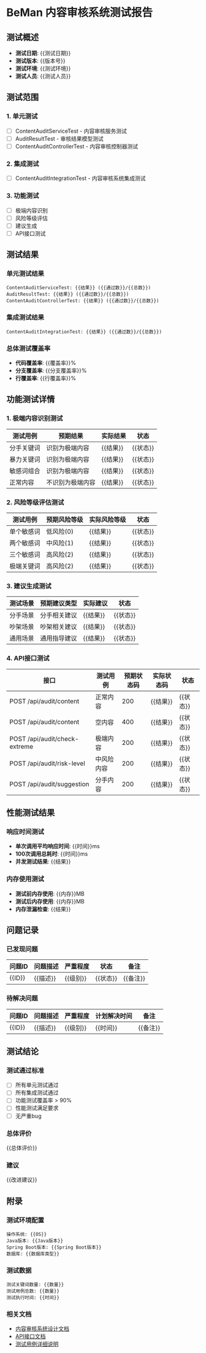 # BeMan 内容审核系统测试报告

## 测试概述

- **测试日期**: {{测试日期}}
- **测试版本**: {{版本号}}
- **测试环境**: {{测试环境}}
- **测试人员**: {{测试人员}}

## 测试范围

### 1. 单元测试
- [ ] ContentAuditServiceTest - 内容审核服务测试
- [ ] AuditResultTest - 审核结果模型测试
- [ ] ContentAuditControllerTest - 内容审核控制器测试

### 2. 集成测试
- [ ] ContentAuditIntegrationTest - 内容审核系统集成测试

### 3. 功能测试
- [ ] 极端内容识别
- [ ] 风险等级评估
- [ ] 建议生成
- [ ] API接口测试

## 测试结果

### 单元测试结果
```
ContentAuditServiceTest: {{结果}} ({{通过数}}/{{总数}})
AuditResultTest: {{结果}} ({{通过数}}/{{总数}})
ContentAuditControllerTest: {{结果}} ({{通过数}}/{{总数}})
```

### 集成测试结果
```
ContentAuditIntegrationTest: {{结果}} ({{通过数}}/{{总数}})
```

### 总体测试覆盖率
- **代码覆盖率**: {{覆盖率}}%
- **分支覆盖率**: {{分支覆盖率}}%
- **行覆盖率**: {{行覆盖率}}%

## 功能测试详情

### 1. 极端内容识别测试
| 测试用例 | 预期结果 | 实际结果 | 状态 |
|---------|---------|---------|------|
| 分手关键词 | 识别为极端内容 | {{结果}} | {{状态}} |
| 暴力关键词 | 识别为极端内容 | {{结果}} | {{状态}} |
| 敏感词组合 | 识别为极端内容 | {{结果}} | {{状态}} |
| 正常内容 | 不识别为极端内容 | {{结果}} | {{状态}} |

### 2. 风险等级评估测试
| 测试用例 | 预期风险等级 | 实际风险等级 | 状态 |
|---------|-------------|-------------|------|
| 单个敏感词 | 低风险(0) | {{结果}} | {{状态}} |
| 两个敏感词 | 中风险(1) | {{结果}} | {{状态}} |
| 三个敏感词 | 高风险(2) | {{结果}} | {{状态}} |
| 极端关键词 | 高风险(2) | {{结果}} | {{状态}} |

### 3. 建议生成测试
| 测试场景 | 预期建议类型 | 实际建议 | 状态 |
|---------|-------------|---------|------|
| 分手场景 | 分手相关建议 | {{结果}} | {{状态}} |
| 吵架场景 | 吵架相关建议 | {{结果}} | {{状态}} |
| 通用场景 | 通用指导建议 | {{结果}} | {{状态}} |

### 4. API接口测试
| 接口 | 测试用例 | 预期状态码 | 实际状态码 | 状态 |
|------|---------|------------|------------|------|
| POST /api/audit/content | 正常内容 | 200 | {{结果}} | {{状态}} |
| POST /api/audit/content | 空内容 | 400 | {{结果}} | {{状态}} |
| POST /api/audit/check-extreme | 极端内容 | 200 | {{结果}} | {{状态}} |
| POST /api/audit/risk-level | 中风险内容 | 200 | {{结果}} | {{状态}} |
| POST /api/audit/suggestion | 分手内容 | 200 | {{结果}} | {{状态}} |

## 性能测试结果

### 响应时间测试
- **单次调用平均响应时间**: {{时间}}ms
- **100次调用总耗时**: {{时间}}ms
- **并发测试结果**: {{结果}}

### 内存使用测试
- **测试前内存使用**: {{内存}}MB
- **测试后内存使用**: {{内存}}MB
- **内存泄漏检查**: {{结果}}

## 问题记录

### 已发现问题
| 问题ID | 问题描述 | 严重程度 | 状态 | 备注 |
|--------|---------|----------|------|------|
| {{ID}} | {{描述}} | {{级别}} | {{状态}} | {{备注}} |

### 待解决问题
| 问题ID | 问题描述 | 严重程度 | 计划解决时间 | 备注 |
|--------|---------|----------|-------------|------|
| {{ID}} | {{描述}} | {{级别}} | {{时间}} | {{备注}} |

## 测试结论

### 测试通过标准
- [ ] 所有单元测试通过
- [ ] 所有集成测试通过
- [ ] 功能测试覆盖率 > 90%
- [ ] 性能测试满足要求
- [ ] 无严重bug

### 总体评价
{{总体评价}}

### 建议
{{改进建议}}

## 附录

### 测试环境配置
```
操作系统: {{OS}}
Java版本: {{Java版本}}
Spring Boot版本: {{Spring Boot版本}}
数据库: {{数据库类型}}
```

### 测试数据
```
测试关键词数量: {{数量}}
测试用例总数: {{数量}}
测试执行时间: {{时间}}
```

### 相关文档
- [内容审核系统设计文档]({{链接}})
- [API接口文档]({{链接}})
- [测试用例详细说明]({{链接}})
